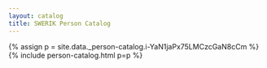 ```yaml
---
layout: catalog
title: SWERIK Person Catalog
---
```

{% assign p = site.data._person-catalog.i-YaN1jaPx75LMCzcGaN8cCm %}
{% include person-catalog.html p=p %}

